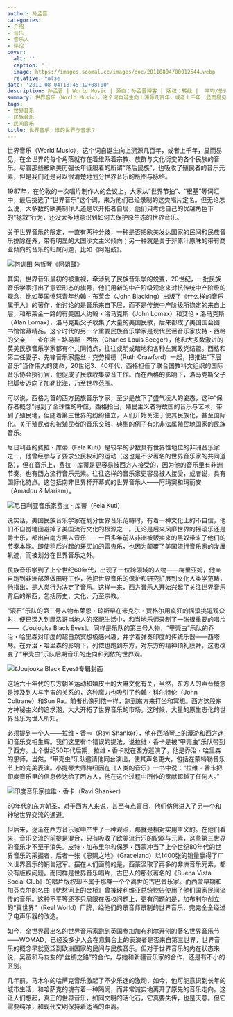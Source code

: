 ```yaml
---
author: 孙孟晋
categories:
- 介绍
- 音乐
- 音乐人
- 评论
cover:
  alt: ''
  caption: ''
  image: https://images.soomal.cc/images/doc/20110804/00012544.webp
  relative: false
date: '2011-08-04T18:45:12+08:00'
description: 孙孟晋 | World Music | 源自：孙孟晋博客 | 版权：转载 |  平均/总评分：09.50/19
summary: 世界音乐（World Music），这个词自诞生向上溯源几百年，或者上千年，显而易见，在全世界的每个角落就存在着维系着宗教、族群与文化衍变的各个民族的音乐。尽管那些被欧美历强长年征服着的所谓“落后民族”，也吸收了殖民者的音乐元素，但是我们还是可以很清楚地划分世界音乐的版图与脉络……
tags:
- 世界音乐
- 民族音乐
- 民间音乐
title: 世界音乐，谁的世界与音乐？
---
```


世界音乐（World Music），这个词自诞生向上溯源几百年，或者上千年，显而易见，在全世界的每个角落就存在着维系着宗教、族群与文化衍变的各个民族的音乐。尽管那些被欧美历强长年征服着的所谓“落后民族”，也吸收了殖民者的音乐元素，但是我们还是可以很清楚地划分世界音乐的版图与脉络。

1987年，在伦敦的一次唱片制作人的会议上，大家从“世界节拍”、“根基”等词汇中，最后挑选了“世界音乐”这个词，来为他们已经录制的这类唱片定名。但无论怎么说，大多数的欧美制作人还是以开拓者自居，他们只考虑自己的优越角色下的“拯救”行为，还没太多地意识到如何去保护原生态的世界音乐。

关于世界音乐的限定，一直有两种分歧，一种是否把欧美发达国家的民间和民族音乐排除在外，带有明显的大国沙文主义倾向；另一种就是关于非原汁原味的带有商业倾向的音乐的归属问题，比如《阿姐鼓》。

![何训田 朱哲琴《阿姐鼓》](https://images.soomal.cc/images/doc/20090414/00000129.webp)





其实，世界音乐最初的被重视，牵涉到了民族音乐学的蜕变，20世纪，一批民族音乐学家打出了意识形态的旗号，他们用新的中产阶级观念来对抗传统中产阶级的观念，比如英国愤怒青年约翰・布莱金（John Blacking）出版了《什么样的音乐属于人》的著作，他讨论的是音乐来自下层，而不是传统中产阶级所抱定的来自上层，和布莱金一路的有美国人约翰・洛马克斯（John Lomax）和艾伦・洛马克斯（Alan Lomax），洛马克斯父子收集了大量的美国民歌，后来都成了美国国会图书馆馆藏精品。这个时代的另一个重要民族音乐学家是现代民谣音乐家皮特・西格的父亲――查尔斯・路易斯・西格（Charles Louis Seeger），他和大多数激进的英美民族音乐学家都有个共同特点，往往或明或暗地和各种左翼政党结盟。西格和第二任妻子、先锋音乐家露丝・克劳福德（Ruth Crawford）一起，把推进“下层音乐”当作伟大的使命，20世纪3、40年代，西格担任了联合国教科文组织的国际音乐协会执行官，他促成了民歌收集录音工作。而在西格的影响下，洛马克斯父子把脚步迈向了加勒比海，乃至世界范围。

可以说，西格为首的西方民族音乐学家，至少是放下了盛气凌人的姿态，这种“保存者概念”得到了全球性的呼应，西格指出，殖民主义者将故国的音乐与艺术，带到了殖民地，但随着第三世界的纷纷独立，人们开始关注于使其民族化，甚至国际化。关于殖民者和被殖民者的音乐交融，典型的例子有北非法属殖民地国家的民族音乐。

尼日利亚的费拉・库蒂（Fela Kuti）是较早的少数具有世界性地位的非洲音乐家之一，他曾经参与了要求公民权利的运动（这也是不少著名的世界音乐家的共同道路），但在音乐上，费拉・库蒂是更容易被西方人接受的，因为他的音乐里有非洲节奏，也有西方流行音乐元素。往往这样的音乐家更容易被人接受，或者说，具有国际化特点。这包括南非世界杯开幕式的世界音乐人――阿玛窦和玛丽安（Amadou & Mariam）。

![尼日利亚音乐家费拉・库蒂（Fela Kuti）](https://images.soomal.cc/images/doc/20110804/00012544.webp)





说实话，美国民族音乐学家在划分世界音乐范畴时，有着一种文化上的不自信，他们不自觉地回避掉了美国流行文化的根源之一。无论是后来风靡世界的摇滚乐还是爵士乐，都出自南方黑人音乐――一百多年前从非洲被贩卖来的黑奴带来了他们的节奏本能。即使稍后兴起的牙买加的雷鬼乐，也因为颠覆了美国流行音乐家的发展轨迹，而被划分在世界音乐之外。

民族音乐学到了上个世纪60年代，出现了一位跨领域的人物――梅里亚姆，他亲自跑到非洲部落做田野工作，他把世界音乐的保护和研究扩展到文化人类学范畴，他指出，是人类行为决定了音乐。这样一来，西方音乐人开始兴起了关注世界音乐背后的东西，包括历史、文化、乃至宗教。

“滚石”乐队的第三号人物布莱恩・琼斯早在米克尔・贾格尔用疯狂的摇滚挑逗观众时，便已深入到摩洛哥当地人的祭祀生活中，和当地乐师录制了一张很重要的唱片――《Joujouka Black Eyes》。同样是乐队的第三号人物，“甲壳虫”乐队的乔治・哈里森对印度的超自然冥想极感兴趣，并学着弹奏印度的传统乐器――西塔琴。在乔治・哈里森的影响下，列侬也跑到东方，对东方的精神顶礼膜拜，这也改变了“甲壳虫”乐队后期音乐的走向和列侬的世界观。

![《Joujouka Black Eyes》专辑封面](https://images.soomal.cc/images/doc/20110804/00012545.webp)





这场六十年代的东方朝圣运动和嬉皮士的大麻文化有关，当然，东方人的声音概念是涉及到人与宇宙的关系的，这种魔力也吸引了约翰・科尔特伦（John Coltrane）和Sun Ra。前者也像列侬一样，跑到东方来打坐和冥想。西方这股东方神秘主义的追求潮，大大开拓了世界音乐的市场。这时候，大量的原生态化的世界音乐为世人所知。

必须提到一个人――拉维・香卡（Ravi Shanker），他在西塔琴上的漫游和西方迷幻音乐交相生辉。我们这里有个错误的提法，说拉维・香卡是被“甲壳虫”乐队带到了西方。上个世纪50年代后期，拉维・香卡就在西方巡演了，他是乔治・哈里森的恩师，当然，“甲壳虫”乐队邀请他同台演出，使其声名更大，包括在蒙特勒音乐节上的完美表演。小提琴大师梅纽因在《人类的音乐》一书中说：“拉维・香卡把印度音乐里的信息传达给了西方人，他在这个过程中所作的贡献超越了任何人。”

![印度音乐家拉维・香卡（Ravi Shanker）](https://images.soomal.cc/images/doc/20110804/00012546.webp)





60年代的东方朝圣，对于西方人来说，甚至有点盲目，他们仿佛进入了另一个和神秘世界交流的通道。

但后来，逐渐在西方音乐家中产生了一种观点，那就是相对实用主义的。在他们看来，音乐交流的前提是混合，只有吸收了欧美流行乐的配器与元素，这些第三世界的音乐才不至于消失。皮特・加布里尔和保罗・西蒙冲当了上个世纪80年代的世界音乐的采掘者，后者一张《恩赐之地》（Graceland）以1400张的销量赢得了广义世界音乐的销售冠军。摆在人们面前的是，西蒙汲取了再多的非洲音乐元素，都没有版权问题。而同样是世界音乐唱片，古巴人的那张著名的《Buena Vista Social Club》的唱片版权却不属于那群一个个离世的古巴音乐家。而西蒙早期和加芬克尔的名曲《忧愁河上的金桥》曾被玻利维亚总统控告使用了他们国家民间流传的音乐。这种不平等还不只局限在版权问题上，更有问题的是，加布利尔创立的“真世界”（Real World）厂牌，经他们的录音师录制的世界音乐，完完全全经过了电声乐器的改造。

如今，全世界最出名的世界音乐家跑到英国参加加布利尔开创的著名世界音乐节――WOMAD，已经没多少人会在意舞台上的表演者是否来自第三世界，世界音乐的概念早就宽泛到欧洲国家的民间与民族音乐。但对于世界音乐的内在状态来说，吴蛮和马友友的“丝绸之路”的合作，与她和新疆音乐家的合作，还是有不小的区别。

几年前，马木尔的哈萨克音乐激起了不少乐迷的激动，如今，他可能意识到长年的城市生活，和哈萨克的魂有着一种隔阂，而非常诚实地离开了原先的音乐走向。这让人们想起，真正的世界音乐，如同文明的活化石，它真要失传，也是天意。但它需要纯净，和现代文明保持着适当的距离。